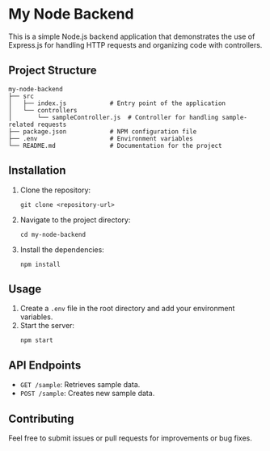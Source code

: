 # My Node Backend

This is a simple Node.js backend application that demonstrates the use of Express.js for handling HTTP requests and organizing code with controllers.

## Project Structure

```
my-node-backend
├── src
│   ├── index.js            # Entry point of the application
│   └── controllers
│       └── sampleController.js  # Controller for handling sample-related requests
├── package.json            # NPM configuration file
├── .env                    # Environment variables
└── README.md               # Documentation for the project
```

## Installation

1. Clone the repository:
   ```
   git clone <repository-url>
   ```

2. Navigate to the project directory:
   ```
   cd my-node-backend
   ```

3. Install the dependencies:
   ```
   npm install
   ```

## Usage

1. Create a `.env` file in the root directory and add your environment variables.
2. Start the server:
   ```
   npm start
   ```

## API Endpoints

- `GET /sample`: Retrieves sample data.
- `POST /sample`: Creates new sample data.

## Contributing

Feel free to submit issues or pull requests for improvements or bug fixes.